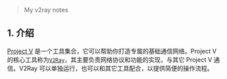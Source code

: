 > My v2ray notes

## 1. 介绍
[Project V](https://www.v2ray.com/) 是一个工具集合，它可以帮助你打造专属的基础通信网络。Project V 的核心工具称为[`V2Ray`](https://github.com/v2ray/v2ray-core)，其主要负责网络协议和功能的实现，与其它 Project V 通信。V2Ray 可以单独运行，也可以和其它工具配合，以提供简便的操作流程。
<!--stackedit_data:
eyJwcm9wZXJ0aWVzIjoiZXh0ZW5zaW9uczpcbiAgcHJlc2V0Oi
BnZm1cbiIsImhpc3RvcnkiOlstMTE2OTY4MDIxOSwtNzUyMjcz
MjQwLDE5MDU2NzAwMV19
-->